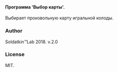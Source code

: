 #### Программа 'Выбор карты'. 
Выбирает произвольную карту игральной колоды.

### Author
Soldatkin™Lab 2018. v.2.0

### License
MIT.
